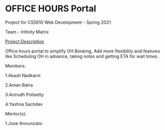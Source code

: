 # OFFICE HOURS Portal

Project for CS5610 Web Development - Spring 2021

Team - Infinity Matrix

[Project Description](https://docs.google.com/document/d/12tVdeUMr2IjqQSkFAXFcPnXmNJ99LP5iNLbFs9YO9CQ/edit?ts=60595a77)

Office hours portal to simplify OH Booking, Add more flexibility and features like Scheduling OH in advance, taking notes and getting ETA for wait times.

Members:

1.Akash Nadkarni

2.Aman Batra

3.Anirudh Polisetty

4.Yashna Sachdev

Mentor(s):

1.Jose Annunziato
